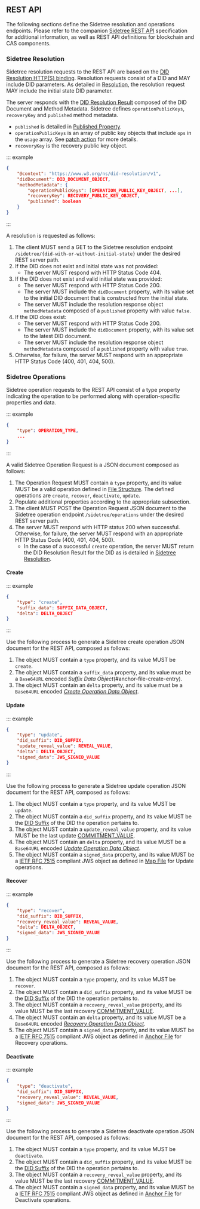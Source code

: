 ## REST API

The following sections define the Sidetree resolution and operations endpoints. Please refer to the companion [Sidetree REST API](https://identity.foundation/sidetree/docs/swagger/) specification for additional information, as well as REST API definitions for blockchain and CAS components.

### Sidetree Resolution

Sidetree resolution requests to the REST API are based on the [DID Resolution HTTP(S) binding](https://w3c-ccg.github.io/did-resolution/#bindings-https).
Resolution requests consist of a DID and MAY include DID parameters.
As detailed in [Resolution](#resolution), the resolution request MAY include the initial state DID parameter.

The server responds with the [DID Resolution Result](https://w3c-ccg.github.io/did-resolution/#did-resolution-result) composed of the DID Document and Method Metadata.
Sidetree defines `operationPublicKeys`, `recoveryKey` and `published` method metadata.
   - `published` is detailed in [Published Property](#published-property).
   - `operationPublicKeys` is an array of public key objects that include `ops` in the `usage` array. See [patch action](#add-public-keys) for more details. 
   - `recoveryKey` is the recovery public key object.

::: example
```json
{
    "@context": "https://www.w3.org/ns/did-resolution/v1",
    "didDocument": DID_DOCUMENT_OBJECT,
    "methodMetadata": {
        "operationPublicKeys": [OPERATION_PUBLIC_KEY_OBJECT, ...],
        "recoveryKey": RECOVERY_PUBLIC_KEY_OBJECT,
        "published": boolean
    }
}
```
:::

A resolution is requested as follows:

1. The client MUST send a GET to the Sidetree resolution endpoint `/sidetree/{did-with-or-without-initial-state}` under the desired REST server path.
2. If the DID does not exist and initial state was not provided:
   - The server MUST respond with HTTP Status Code 404.
3. If the DID does not exist and valid initial state was provided:
   - The server MUST respond with HTTP Status Code 200.
   - The server MUST include the `didDocument` property, with its value set to the initial DID document that is constructed from the initial state.
   - The server MUST include the resolution response object `methodMetadata` composed of a `published` property with value `false`.
4. If the DID does exist:
   - The server MUST respond with HTTP Status Code 200.
   - The server MUST include the `didDocument` property, with its value set to the latest DID document.
   - The server MUST include the resolution response object `methodMetadata` composed of a `published` property with value `true`.
5. Otherwise, for failure, the server MUST respond with an appropriate HTTP Status Code (400, 401, 404, 500).

### Sidetree Operations

Sidetree operation requests to the REST API consist of a type property indicating the operation to be performed along with operation-specific properties and data.

::: example
```json
{
    "type": OPERATION_TYPE,
    ...
}
```
:::

A valid Sidetree Operation Request is a JSON document composed as follows:

1. The Operation Request MUST contain a `type` property, and its value MUST be a valid operation defined in
[File Structure](#file-structures). The defined operations are `create`, `recover`, `deactivate`, `update`.
2. Populate additional properties according to the appropriate subsection.
3. The client MUST POST the Operation Request JSON document to the Sidetree operation endpoint `/sidetree/operations` under the desired REST server path.
4. The server MUST respond with HTTP status 200 when successful. Otherwise, for failure, the server MUST respond with an appropriate HTTP Status Code (400, 401, 404, 500).
   - In the case of a successful `create` operation, the server MUST return the DID Resolution Result for the DID as is detailed in [Sidetree Resolution](#sidetree-resolution).

#### Create

::: example
```json
{
    "type": "create",
    "suffix_data": SUFFIX_DATA_OBJECT,
    "delta": DELTA_OBJECT
}
```
:::

Use the following process to generate a Sidetree create operation JSON document for the REST API, composed as follows:

1. The object MUST contain a `type` property, and its value MUST be `create`.
2. The object MUST contain a `suffix_data` property, and its value must be a `Base64URL` encoded _Suffix Data Object_(#anchor-file-create-entry).
3. The object MUST contain an `delta` property, and its value must be a `Base64URL` encoded [_Create Operation Data Object_](#create-data-object).

#### Update

::: example
```json
{
    "type": "update",
    "did_suffix": DID_SUFFIX,
    "update_reveal_value": REVEAL_VALUE,
    "delta": DELTA_OBJECT,
    "signed_data": JWS_SIGNED_VALUE
}
```
:::

Use the following process to generate a Sidetree update operation JSON document for the REST API, composed as follows:

1. The object MUST contain a `type` property, and its value MUST be `update`.
2. The object MUST contain a `did_suffix` property, and its value MUST be the [DID Suffix](#did-suffix) of the DID the operation pertains to.
3. The object MUST contain a `update_reveal_value` property, and its value MUST be the last update [COMMITMENT_VALUE](#commitment-value).
4. The object MUST contain an `delta` property, and its value MUST be a `Base64URL` encoded [_Update Operation Data Object_](#update-data-object).
5. The object MUST contain a `signed_data` property, and its value MUST be a [IETF RFC 7515](https://tools.ietf.org/html/rfc7515) compliant JWS object
as defined in [Map File](#map-file) for Update operations.

#### Recover

::: example
```json
{
    "type": "recover",
    "did_suffix": DID_SUFFIX,
    "recovery_reveal_value": REVEAL_VALUE,
    "delta": DELTA_OBJECT,
    "signed_data": JWS_SIGNED_VALUE
}
```
:::

Use the following process to generate a Sidetree recovery operation JSON document for the REST API, composed as follows:

1. The object MUST contain a `type` property, and its value MUST be `recover`.
2. The object MUST contain a `did_suffix` property, and its value MUST be the [DID Suffix](#did-suffix) of the DID the operation pertains to.
3. The object MUST contain a `recovery_reveal_value` property, and its value MUST be the last recovery [COMMITMENT_VALUE](#commitment-value).
4. The object MUST contain an `delta` property, and its value MUST be a `Base64URL` encoded [_Recovery Operation Data Object_](#recover-data-object).
5. The object MUST contain a `signed_data` property, and its value MUST be a [IETF RFC 7515](https://tools.ietf.org/html/rfc7515) compliant JWS object
as defined in [Anchor File](#anchor-file) for Recovery operations.

#### Deactivate

::: example
```json
{
    "type": "deactivate",
    "did_suffix": DID_SUFFIX,
    "recovery_reveal_value": REVEAL_VALUE,
    "signed_data": JWS_SIGNED_VALUE
}
```
:::

Use the following process to generate a Sidetree deactivate operation JSON document for the REST API, composed as follows:

1. The object MUST contain a `type` property, and its value MUST be `deactivate`.
2. The object MUST contain a `did_suffix` property, and its value MUST be the [DID Suffix](#did-suffix) of the DID the operation pertains to.
3. The object MUST contain a `recovery_reveal_value` property, and its value MUST be the last recovery [COMMITMENT_VALUE](#commitment-value).
4. The object MUST contain a `signed_data` property, and its value MUST be a [IETF RFC 7515](https://tools.ietf.org/html/rfc7515) compliant JWS object
as defined in [Anchor File](#anchor-file) for Deactivate operations.
